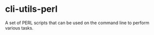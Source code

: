 # cli-utils-perl
A set of PERL scripts that can be used on the command line to perform various tasks.
